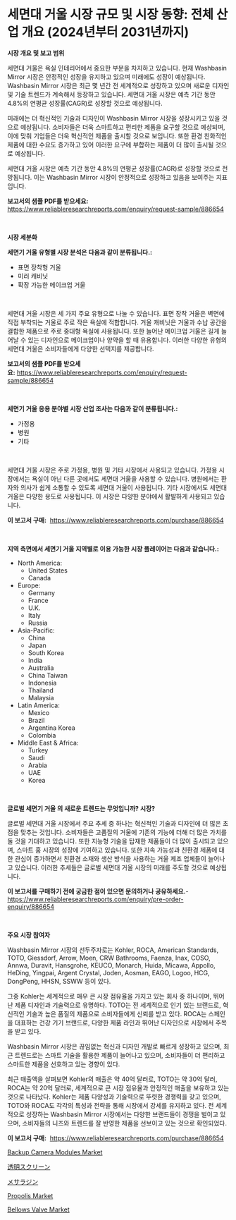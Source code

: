 <p><h1>세면대 거울 시장 규모 및 시장 동향: 전체 산업 개요 (2024년부터 2031년까지)</h1></p><p><strong>시장 개요 및 보고 범위</strong></p>
<p><p>세면대 거울은 욕실 인테리어에서 중요한 부분을 차지하고 있습니다. 현재 Washbasin Mirror 시장은 안정적인 성장을 유지하고 있으며 미래에도 성장이 예상됩니다. Washbasin Mirror 시장은 최근 몇 년간 전 세계적으로 성장하고 있으며 새로운 디자인 및 기술 트렌드가 계속해서 등장하고 있습니다. 세면대 거울 시장은 예측 기간 동안 4.8%의 연평균 성장률(CAGR)로 성장할 것으로 예상됩니다.</p><p>미래에는 더 혁신적인 기술과 디자인이 Washbasin Mirror 시장을 성장시키고 있을 것으로 예상됩니다. 소비자들은 더욱 스마트하고 편리한 제품을 요구할 것으로 예상되며, 이에 맞춰 기업들은 더욱 혁신적인 제품을 출시할 것으로 보입니다. 또한 환경 친화적인 제품에 대한 수요도 증가하고 있어 이러한 요구에 부합하는 제품이 더 많이 출시될 것으로 예상됩니다.</p><p>세면대 거울 시장은 예측 기간 동안 4.8%의 연평균 성장률(CAGR)로 성장할 것으로 전망됩니다. 이는 Washbasin Mirror 시장이 안정적으로 성장하고 있음을 보여주는 지표입니다.</p></p>
<p><strong>보고서의 샘플 PDF를 받으세요:</strong> <a href="https://www.reliableresearchreports.com/enquiry/request-sample/886654">https://www.reliableresearchreports.com/enquiry/request-sample/886654</a></p>
<p>&nbsp;</p>
<p><strong>시장 세분화</strong></p>
<p><strong>세면기 거울 유형별 시장 분석은 다음과 같이 분류됩니다.:</strong></p>
<p><ul><li>표면 장착형 거울</li><li>미러 캐비닛</li><li>확장 가능한 메이크업 거울</li></ul></p>
<p>&nbsp;</p>
<p><p>세면대 거울 시장은 세 가지 주요 유형으로 나눌 수 있습니다. 표면 장착 거울은 벽면에 직접 부착되는 거울로 주로 작은 욕실에 적합합니다. 거울 캐비닛은 거울과 수납 공간을 결합한 제품으로 주로 중대형 욕실에 사용됩니다. 또한 늘어난 메이크업 거울은 길게 늘어날 수 있는 디자인으로 메이크업이나 양약을 할 때 유용합니다. 이러한 다양한 유형의 세면대 거울은 소비자들에게 다양한 선택지를 제공합니다.</p></p>
<p><strong>보고서의 샘플 PDF를 받으세요:</strong>&nbsp;<a href="https://www.reliableresearchreports.com/enquiry/request-sample/886654">https://www.reliableresearchreports.com/enquiry/request-sample/886654</a></p>
<p>&nbsp;</p>
<p><strong> 세면기 거울 응용 분야별 시장 산업 조사는 다음과 같이 분류됩니다.:</strong></p>
<p><ul><li>가정용</li><li>병원</li><li>기타</li></ul></p>
<p>&nbsp;</p>
<p><p>세면대 거울 시장은 주로 가정용, 병원 및 기타 시장에서 사용되고 있습니다. 가정용 시장에서는 욕실이 아닌 다른 곳에서도 세면대 거울을 사용할 수 있습니다. 병원에서는 환자와 의사가 쉽게 소통할 수 있도록 세면대 거울이 사용됩니다. 기타 시장에서도 세면대 거울은 다양한 용도로 사용됩니다. 이 시장은 다양한 분야에서 활발하게 사용되고 있습니다.</p></p>
<p><strong>이 보고서 구매:</strong>&nbsp; <a href="https://www.reliableresearchreports.com/purchase/886654">https://www.reliableresearchreports.com/purchase/886654</a></p>
<p>&nbsp;</p>
<p><strong>지역 측면에서 세면기 거울 지역별로 이용 가능한 시장 플레이어는 다음과 같습니다.:</strong></p>
<p><ul>
    <li>
        North America:
        <ul>
            <li>United States</li>
            <li>Canada</li>
        </ul>
    </li>
    <li>
        Europe:
        <ul>
            <li>Germany</li>
            <li>France</li>
            <li>U.K.</li>
            <li>Italy</li>
            <li>Russia</li>
        </ul>
    </li>
    <li>
        Asia-Pacific:
        <ul>
            <li>China</li>
            <li>Japan</li>
            <li>South Korea</li>
            <li>India</li>
            <li>Australia</li>
            <li>China Taiwan</li>
            <li>Indonesia</li>
            <li>Thailand</li>
            <li>Malaysia</li>
        </ul>
    </li>
    <li>
        Latin America:
        <ul>
            <li>Mexico</li>
            <li>Brazil</li>
            <li>Argentina Korea</li>
            <li>Colombia</li>
        </ul>
    </li>
    <li>
        Middle East & Africa:
        <ul>
            <li>Turkey</li>
            <li>Saudi</li>
            <li>Arabia</li>
            <li>UAE</li>
            <li>Korea</li>
        </ul>
    </li>
    </ul></p>
<p>&nbsp;</p>
<p><strong>글로벌 세면기 거울 의 새로운 트렌드는 무엇입니까? 시장?</strong></p>
<p><p>글로벌 세면대 거울 시장에서 주요 추세 중 하나는 혁신적인 기술과 디자인에 더 많은 초점을 맞추는 것입니다. 소비자들은 고품질의 거울에 기존의 기능에 더해 더 많은 가치를 둘 것을 기대하고 있습니다. 또한 지능형 기술을 탑재한 제품들이 더 많이 출시되고 있으며, 스마트 홈 시장의 성장에 기여하고 있습니다. 또한 지속 가능성과 친환경 제품에 대한 관심이 증가하면서 친환경 소재와 생산 방식을 사용하는 거울 제조 업체들이 늘어나고 있습니다. 이러한 추세들은 글로벌 세면대 거울 시장의 미래를 주도할 것으로 예상됩니다.</p></p>
<p><strong>이 보고서를 구매하기 전에 궁금한 점이 있으면 문의하거나 공유하세요.</strong>- <a href="https://www.reliableresearchreports.com/enquiry/pre-order-enquiry/886654">https://www.reliableresearchreports.com/enquiry/pre-order-enquiry/886654</a></p>
<p>&nbsp;</p>
<p><strong>주요 시장 참여자</strong></p>
<p><p>Washbasin Mirror 시장의 선두주자로는 Kohler, ROCA, American Standards, TOTO, Giessdorf, Arrow, Moen, CRW Bathrooms, Faenza, Inax, COSO, Annwa, Duravit, Hansgrohe, KEUCO, Monarch, Huida, Micawa, Appollo, HeDing, Yingpai, Argent Crystal, Joden, Aosman, EAGO, Logoo, HCG, DongPeng, HHSN, SSWW 등이 있다.</p><p>그중 Kohler는 세계적으로 매우 큰 시장 점유율을 가지고 있는 회사 중 하나이며, 뛰어난 제품 디자인과 기술력으로 유명하다. TOTO는 전 세계적으로 인기 있는 브랜드로, 혁신적인 기술과 높은 품질의 제품으로 소비자들에게 신뢰를 받고 있다. ROCA는 스페인을 대표하는 건강 기기 브랜드로, 다양한 제품 라인과 뛰어난 디자인으로 시장에서 주목을 받고 있다.</p><p>Washbasin Mirror 시장은 끊임없는 혁신과 디자인 개발로 빠르게 성장하고 있으며, 최근 트렌드로는 스마트 기술을 활용한 제품이 늘어나고 있으며, 소비자들이 더 편리하고 스마트한 제품을 선호하고 있는 경향이 있다.</p><p>최근 매출액을 살펴보면 Kohler의 매출은 약 40억 달러로, TOTO는 약 30억 달러, ROCA는 약 20억 달러로, 세계적으로 큰 시장 점유율과 안정적인 매출을 보유하고 있는 것으로 나타났다. Kohler는 제품 다양성과 기술력으로 뚜렷한 경쟁력을 갖고 있으며, TOTO와 ROCA도 각각의 특성과 전략을 통해 시장에서 강세를 유지하고 있다. 전 세계적으로 성장하는 Washbasin Mirror 시장에서는 다양한 브랜드들이 경쟁을 벌이고 있으며, 소비자들의 니즈와 트렌드를 잘 반영한 제품을 선보이고 있는 것으로 확인되었다.</p></p>
<p><strong>이 보고서 구매:</strong>&nbsp;&nbsp;<a href="https://www.reliableresearchreports.com/purchase/886654">https://www.reliableresearchreports.com/purchase/886654</a></p>
<p><p><a href="https://issuu.com/reportprime-2/docs/backup-camera-modules-market-size-2030.pptx">Backup Camera Modules Market</a></p><p><a href="https://github.com/hilmi-2a/Market-Research-Report-List-1/blob/main/498899117394.md">透明スクリーン</a></p><p><a href="https://github.com/jkjreqjscoxx7/Market-Research-Report-List-1/blob/main/476077817393.md">メサラジン</a></p><p><a href="https://github.com/castoriffic/Market-Research-Report-List-4/blob/main/propolis-market.md">Propolis Market</a></p><p><a href="https://view.publitas.com/reportprime-1/bellows-valve-market-size-market-trends-and-growth-outlook-forecasted-for-period-from-2024-to-2031/">Bellows Valve Market</a></p></p>
